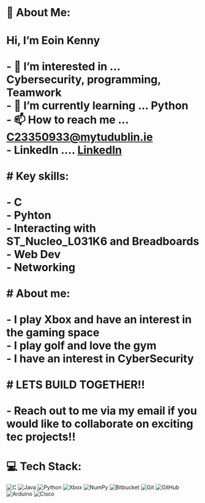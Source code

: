 # 💫 About Me:
 # Hi, I’m Eoin Kenny<br> <br>- 👀 I’m interested in ... Cybersecurity, programming, Teamwork<br>- 🌱 I’m currently learning ... Python<br>- 📫 How to reach me ... C23350933@mytudublin.ie<br>- LinkedIn .... [LinkedIn](https://www.linkedin.com/in/eoin-kenny-161b0a275/)<br><br># Key skills:<br><br>- C<br>- Pyhton<br>- Interacting with ST_Nucleo_L031K6 and Breadboards<br>- Web Dev<br>- Networking<br>  <br># About me:<br><br>- I play Xbox and have an interest in the gaming space<br>- I play golf and love the gym<br>- I have an interest in CyberSecurity<br><br># LETS BUILD TOGETHER!!<br><br>- Reach out to me via my email if you would like to collaborate on exciting tec projects!!<br>


# 💻 Tech Stack:
![C](https://img.shields.io/badge/c-%2300599C.svg?style=for-the-badge&logo=c&logoColor=white) ![Java](https://img.shields.io/badge/java-%23ED8B00.svg?style=for-the-badge&logo=openjdk&logoColor=white) ![Python](https://img.shields.io/badge/python-3670A0?style=for-the-badge&logo=python&logoColor=ffdd54) ![Xbox](https://img.shields.io/badge/xbox-%23107C10.svg?style=for-the-badge&logo=xbox&logoColor=white) ![NumPy](https://img.shields.io/badge/numpy-%23013243.svg?style=for-the-badge&logo=numpy&logoColor=white) ![Bitbucket](https://img.shields.io/badge/bitbucket-%230047B3.svg?style=for-the-badge&logo=bitbucket&logoColor=white) ![Git](https://img.shields.io/badge/git-%23F05033.svg?style=for-the-badge&logo=git&logoColor=white) ![GitHub](https://img.shields.io/badge/github-%23121011.svg?style=for-the-badge&logo=github&logoColor=white) ![Arduino](https://img.shields.io/badge/-Arduino-00979D?style=for-the-badge&logo=Arduino&logoColor=white) ![Cisco](https://img.shields.io/badge/cisco-%23049fd9.svg?style=for-the-badge&logo=cisco&logoColor=black)
